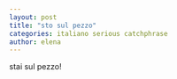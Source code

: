 ```yaml
---
layout: post
title: "sto sul pezzo"
categories: italiano serious catchphrase 
author: elena
---
```


stai sul pezzo!
